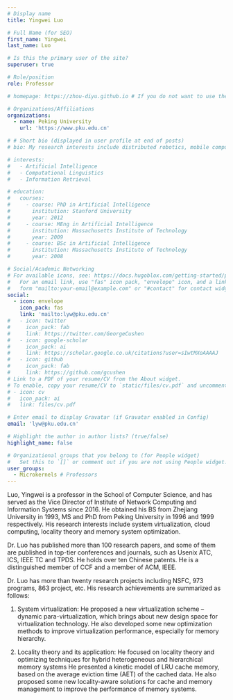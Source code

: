 ```yaml
---
# Display name
title: Yingwei Luo

# Full Name (for SEO)
first_name: Yingwei
last_name: Luo

# Is this the primary user of the site?
superuser: true

# Role/position
role: Professor

# homepage: https://zhou-diyu.github.io # If you do not want to use the internal homepage, set this to your external homepage

# Organizations/Affiliations
organizations:
  - name: Peking University
    url: 'https://www.pku.edu.cn'

# # Short bio (displayed in user profile at end of posts)
# bio: My research interests include distributed robotics, mobile computing and programmable matter.

# interests:
#   - Artificial Intelligence
#   - Computational Linguistics
#   - Information Retrieval

# education:
#   courses:
#     - course: PhD in Artificial Intelligence
#       institution: Stanford University
#       year: 2012
#     - course: MEng in Artificial Intelligence
#       institution: Massachusetts Institute of Technology
#       year: 2009
#     - course: BSc in Artificial Intelligence
#       institution: Massachusetts Institute of Technology
#       year: 2008

# Social/Academic Networking
# For available icons, see: https://docs.hugoblox.com/getting-started/page-builder/#icons
#   For an email link, use "fas" icon pack, "envelope" icon, and a link in the
#   form "mailto:your-email@example.com" or "#contact" for contact widget.
social:
  - icon: envelope
    icon_pack: fas
    link: 'mailto:lyw@pku.edu.cn'
#   - icon: twitter
#     icon_pack: fab
#     link: https://twitter.com/GeorgeCushen
#   - icon: google-scholar
#     icon_pack: ai
#     link: https://scholar.google.co.uk/citations?user=sIwtMXoAAAAJ
#   - icon: github
#     icon_pack: fab
#     link: https://github.com/gcushen
# Link to a PDF of your resume/CV from the About widget.
# To enable, copy your resume/CV to `static/files/cv.pdf` and uncomment the lines below.
# - icon: cv
#   icon_pack: ai
#   link: files/cv.pdf

# Enter email to display Gravatar (if Gravatar enabled in Config)
email: 'lyw@pku.edu.cn'

# Highlight the author in author lists? (true/false)
highlight_name: false

# Organizational groups that you belong to (for People widget)
#   Set this to `[]` or comment out if you are not using People widget.
user_groups:
  - Microkernels # Professors
---
```

Luo, Yingwei is a professor in the School of Computer Science, and has served as the Vice Director of Institute of Network Computing and Information Systems since 2016. He obtained his BS from Zhejiang University in 1993, MS and PhD from Peking University in 1996 and 1999 respectively. His research interests include system virtualization, cloud computing, locality theory and memory system optimization.

Dr. Luo has published more than 100 research papers, and some of them are published in top-tier conferences and journals, such as Usenix ATC, ICS, IEEE TC and TPDS. He holds over ten Chinese patents. He is a distinguished member of CCF and a member of ACM, IEEE.

Dr. Luo has more than twenty research projects including NSFC, 973 programs, 863 project, etc. His research achievements are summarized as follows:

1) System virtualization: He proposed a new virtualization scheme – dynamic para-virtualization, which brings about new design space for virtualization technology. He also developed some new optimization methods to improve virtualization performance, especially for memory hierarchy.

2) Locality theory and its application: He focused on locality theory and optimizing techniques for hybrid heterogeneous and hierarchical memory systems He presented a kinetic model of LRU cache memory, based on the average eviction time (AET) of the cached data. He also proposed some new locality-aware solutions for cache and memory management to improve the performance of memory systems.

